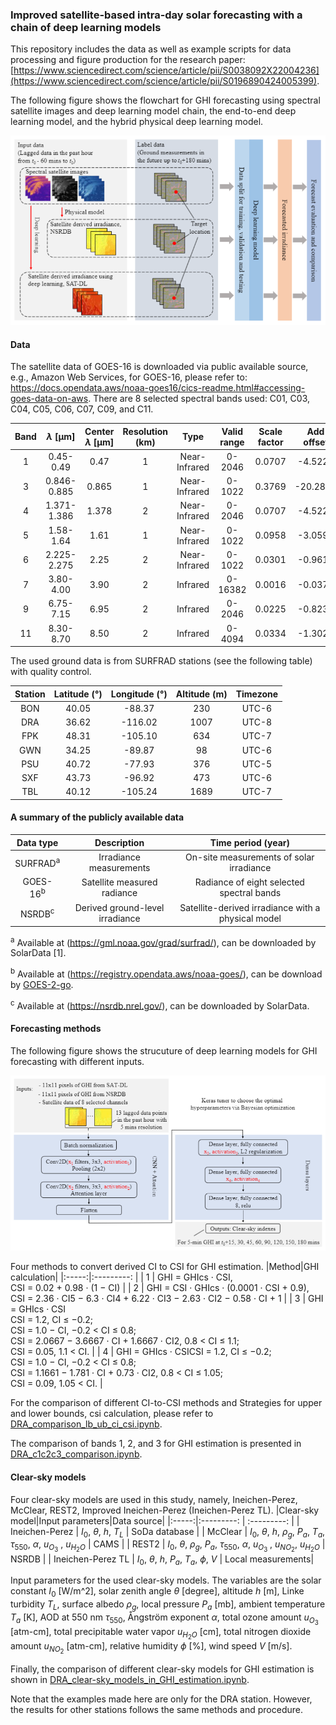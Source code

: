 ### Improved satellite-based intra-day solar forecasting with a chain of deep learning models

This repository includes the data as well as example scripts for data processing and figure production for the research paper: [https://www.sciencedirect.com/science/article/pii/S0038092X22004236](https://www.sciencedirect.com/science/article/pii/S0196890424005399).

The following figure shows the flowchart for GHI forecasting using spectral satellite images and deep learning model chain, the end-to-end deep learning model, and the hybrid physical deep learning model.

![image](https://github.com/sl-chen/Solar-forecasting-with-deep-learning-model-chain/blob/main/figures/Flowchart.PNG)


#### Data
The satellite data of GOES-16 is downloaded via public available source, e.g., Amazon Web Services, for GOES-16, please refer to: https://docs.opendata.aws/noaa-goes16/cics-readme.html#accessing-goes-data-on-aws.
There are 8 selected spectral bands used: C01, C03, C04, C05, C06, C07, C09, and C11.

|Band|$\lambda$ [μm]|Center $\lambda$ [μm]|Resolution (km)|Type|Valid range|Scale factor|Add offset|
|:-----:|:---------: | :---------: | :--------: |:------:| :------------: | :------------: | :------------: |
|  1  |  0.45-0.49   | 0.47  | 1 | Near-Infrared | 0-2046  | 0.0707 | -4.5224  |
|  3  |  0.846-0.885 | 0.865 | 1 | Near-Infrared | 0-1022  | 0.3769 | -20.2899 |
|  4  |  1.371-1.386 | 1.378 | 2 | Near-Infrared | 0-2046  | 0.0707 | -4.5224  | 
|  5  |  1.58-1.64   | 1.61  | 1 | Near-Infrared | 0-1022  | 0.0958 | -3.0596  |
|  6  |  2.225-2.275 | 2.25  | 2 | Near-Infrared | 0-1022  | 0.0301 | -0.9610  |
|  7  |  3.80-4.00   | 3.90  | 2 | Infrared      | 0-16382 | 0.0016 | -0.0376  |
|  9  |  6.75-7.15   | 6.95  | 2 | Infrared      | 0-2046  | 0.0225 | -0.8236  |
|  11 |  8.30-8.70   | 8.50  | 2 | Infrared      | 0-4094  | 0.0334 | -1.3022  |


The used ground data is from SURFRAD stations (see the following table) with quality control.

|Station|Latitude (°)|Longitude (°)|Altitude (m)|Timezone|
|:-----:|:---------: | :---------: | :--------: |:------:|
|  BON  |  40.05     | -88.37      |  230       |  UTC-6 |
|  DRA  |  36.62     | -116.02     |  1007      |  UTC-8 |
|  FPK  |  48.31     | -105.10     |  634       |  UTC-7 |
|  GWN  |  34.25     | -89.87      |  98        |  UTC-6 |
|  PSU  |  40.72     | -77.93      |  376       |  UTC-5 |
|  SXF  |  43.73     | -96.92      |  473       |  UTC-6 |
|  TBL  |  40.12     | -105.24     |  1689      |  UTC-7 |

#### A summary of the publicly available data

| Data type | Description | Time period (year) |
|:-----:|:---------: | :---------: | 
| SURFRAD<sup>a</sup>  | Irradiance measurements   | On-site measurements of solar irradiance  | 2019, 2020| 
| GOES-16<sup>b</sup>  | Satellite measured radiance | Radiance of eight selected spectral bands | 2019, 2020|
| NSRDB<sup>c</sup>  | Derived ground-level irradiance | Satellite-derived irradiance with a physical model | 2020|

<sup>a</sup> Available at (https://gml.noaa.gov/grad/surfrad/), can be downloaded by SolarData [1].

<sup>b</sup> Available at (https://registry.opendata.aws/noaa-goes/), can be download by [GOES-2-go](https://github.com/blaylockbk/goes2go).

<sup>c</sup> Available at (https://nsrdb.nrel.gov/), can be downloaded by SolarData.

#### Forecasting methods

The following figure shows the strucuture of deep learning models for GHI forecasting with different inputs.

![image](https://github.com/sl-chen/Solar-forecasting-with-deep-learning-model-chain/blob/main/figures/Method.PNG)

Four methods to convert derived CI to CSI for GHI estimation.
|Method|GHI calculation|
|:-----:|:---------: |
|  1  |  GHI = GHIcs · CSI,<br />CSI = 0.02 + 0.98 · (1 − CI) | 
|  2  |  GHI = CSI · GHIcs · (0.0001 · CSI + 0.9),<br />CSI = 2.36 · CI5 − 6.3 · CI4 + 6.22 · CI3 − 2.63 · CI2 − 0.58 · CI + 1 | 
|  3  |  GHI = GHIcs · CSI<br />CSI = 1.2, CI ≤ −0.2;<br />CSI = 1.0 − CI, −0.2 < CI ≤ 0.8;<br />CSI = 2.0667 − 3.6667 · CI + 1.6667 · CI2, 0.8 < CI ≤ 1.1;<br />CSI = 0.05, 1.1 < CI. | 
|  4  |  GHI = GHIcs · CSICSI = 1.2, CI ≤ −0.2;<br />CSI = 1.0 − CI, −0.2 < CI ≤ 0.8;<br />CSI = 1.1661 − 1.781 · CI + 0.73 · CI2, 0.8 < CI ≤ 1.05;<br />CSI = 0.09, 1.05 < CI.  | 

For the comparison of different CI-to-CSI methods and Strategies for upper and lower bounds, csi calculation, please refer to [DRA_comparison_lb_ub_ci_csi.ipynb](https://github.com/sl-chen/GHI-estimation-by-GOES-16/blob/main/DRA_comparison_lb_ub_ci_csi.ipynb).

The comparison of bands 1, 2, and 3 for GHI estimation is presented in [DRA_c1c2c3_comparison.ipynb](https://github.com/sl-chen/GHI-estimation-by-GOES-16/blob/main/DRA_c1c2c3_comparison.ipynb).

#### Clear-sky models
Four clear-sky models are used in this study, namely, Ineichen-Perez, McClear, REST2, Improved Ineichen-Perez (Ineichen-Perez TL).
|Clear-sky model|Input parameters|Data source|
|:-----:|:---------: | :---------: |
|  Ineichen-Perez  |  $I_0$, $\theta$, $h$, $T_L$ | SoDa database | 
|   McClear  |  $I_0$, $\theta$, $h$, $\rho_g$, $P_a$, $T_a$, $\tau_{550}$, $\alpha$, $u_{O_3}$ , $u_{H_2O}$ | CAMS |
|  REST2  |  $I_0$, $\theta$, $\rho_g$, $P_a$, $\tau_{550}$, $\alpha$, $u_{O_3}$ , $u_{NO_2}$, $u_{H_2O}$ | NSRDB |
|  Ineichen-Perez TL  |  $I_0$, $\theta$, $h$, $P_a$, $T_a$, $\phi$, $V$  | Local measurements| 

Input parameters for the used clear-sky models. The variables are the solar constant $I_0$ [W/m^2], solar zenith angle $\theta$ [degree], altitude $h$ [m], Linke turbidity $T_L$, surface albedo $\rho_g$, local pressure $P_a$ [mb], ambient temperature $T_a$ [K], AOD at 550 nm $\tau_{550}$, Ångström exponent $\alpha$, total ozone amount $u_{O_3}$ [atm-cm], total precipitable water vapor $u_{H_2O}$ [cm], total nitrogen dioxide amount $u_{NO_2}$ [atm-cm], relative humidity $\phi$ [\%], wind speed $V$ [m/s].

Finally, the comparison of different clear-sky models for GHI estimation is shown in [DRA_clear-sky_models_in_GHI_estimation.ipynb](https://github.com/sl-chen/GHI-estimation-by-GOES-16/blob/main/DRA_clear-sky_models_in_GHI_estimation.ipynb).

Note that the examples made here are only for the DRA station. However, the results for other stations follows the same methods and procedure.

